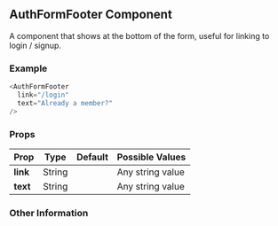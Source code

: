## AuthFormFooter Component
A component that shows at the bottom of the form, useful for linking to login / signup.

### Example

```js
<AuthFormFooter
  link="/login"
  text="Already a member?"
/>
```

### Props

| Prop          | Type     | Default     | Possible Values
| ------------- | -------- | ----------- | ---------------------------------------------
| **link**    | String   |             | Any string value
| **text**    | String   |             | Any string value


### Other Information
